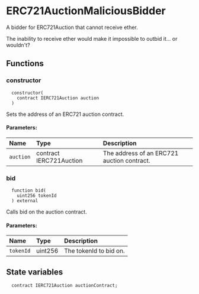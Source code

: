 # ERC721AuctionMaliciousBidder

A bidder for ERC721Auction that cannot receive ether.

The inability to receive ether would make it impossible to outbid it... or wouldn't?

## Functions

### constructor

```solidity
  constructor(
    contract IERC721Auction auction
  )
```

Sets the address of an ERC721 auction contract.

#### Parameters:

| Name      | Type                    | Description                                |
| :-------- | :---------------------- | :----------------------------------------- |
| `auction` | contract IERC721Auction | The address of an ERC721 auction contract. |

### bid

```solidity
  function bid(
    uint256 tokenId
  ) external
```

Calls bid on the auction contract.

#### Parameters:

| Name      | Type    | Description            |
| :-------- | :------ | :--------------------- |
| `tokenId` | uint256 | The tokenId to bid on. |

## State variables

```solidity
  contract IERC721Auction auctionContract;
```
